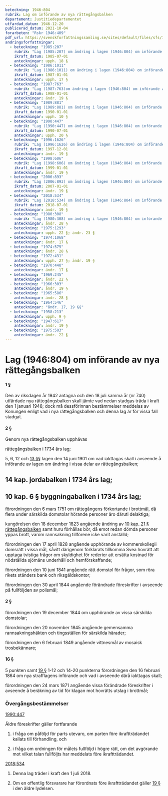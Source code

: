 ```yaml
---
beteckning: 1946:804
rubrik: Lag om införande av nya rättegångsbalken
departement: Justitiedepartementet
utfardad_datum: 1946-12-20
publicerad_datum: 2021-10-04
forarbeten: "Rskr 1946:409"
pdf_url: https://svenskforfattningssamling.se/sites/default/files/sfs/1946-12/SFS1946-804.pdf
andringsforfattningar:
  - beteckning: "1985:207"
    rubrik: "Lag (1985:207) om ändring i lagen (1946:804) om införande av nya rättegångsbalken"
    ikraft_datum: 1985-07-01
    anteckningar: upph. 18 §
  - beteckning: "1986:1011"
    rubrik: "Lag (1986:1011) om ändring i lagen (1946:804) om införande av nya rättegångsbalken"
    ikraft_datum: 1987-01-01
    anteckningar: upph. 17 §
  - beteckning: "1987:763"
    rubrik: "Lag (1987:763)om ändring i lagen (1946:804) om införande av nya rättegångsbalken"
    ikraft_datum: 1988-01-01
    anteckningar: ändr. 19 §
  - beteckning: "1989:881"
    rubrik: "Lag (1989:881) om ändring i lagen (1946:804) om införande av nya rättegångsbalken"
    ikraft_datum: 1990-01-01
    anteckningar: upph. 10 §
  - beteckning: "1990:447"
    rubrik: "Lag (1990:447) om ändring i lagen (1946:804) om införande av nya rättegångsbalken"
    ikraft_datum: 1990-07-01
    anteckningar: upph. 20 §
  - beteckning: "1996:1626"
    rubrik: "Lag (1996:1626) om ändring i lagen (1946:804) om införande av nya rättegångsbalken"
    ikraft_datum: 1997-12-01
    anteckningar: ändr. 19 §
  - beteckning: "1998:606"
    rubrik: "Lag (1998:606) om ändring i lagen (1946:804) om införande av nya rättegångsbalken"
    ikraft_datum: 1999-01-01
    anteckningar: ändr. 19 §
  - beteckning: "2006:893"
    rubrik: "Lag (2006:893) om ändring i lagen (1946:804) om införande av nya rättegångsbalken"
    ikraft_datum: 2007-01-01
    anteckningar: ändr. 19 §
  - beteckning: "2018:534"
    rubrik: "Lag (2018:534) om ändring i lagen (1946:804) om införande av nya rättegångsbalken"
    ikraft_datum: 2018-07-01
    anteckningar: ändr. 19 §
  - beteckning: "1980:308"
    rubrik: "Lag (1980:308) om ändring i lagen (1946:804) om införande av nya rättegångsbalken"
    anteckningar: ändr. 28 §
  - beteckning: "1975:1293"
    anteckningar: upph. 22 §; ändr. 23 §
  - beteckning: "1974:1068"
    anteckningar: ändr. 17 §
  - beteckning: "1974:575"
    anteckningar: ändr. 28 §
  - beteckning: "1972:431"
    anteckningar: upph. 27 §; ändr. 19 §
  - beteckning: "1970:448"
    anteckningar: ändr. 17 §
  - beteckning: "1969:245"
    anteckningar: ändr. 22 §
  - beteckning: "1966:303"
    anteckningar: ändr. 19 §
  - beteckning: "1965:586"
    anteckningar: ändr. 28 §
  - beteckning: "1964:546"
    anteckningar: "ändr. 17, 19 §§"
  - beteckning: "1958:213"
    anteckningar: upph. 9 §
  - beteckning: "1947:617"
    anteckningar: ändr. 19 §
  - beteckning: "1975:503"
    anteckningar: ändr. 22 §
---
```


# Lag (1946:804) om införande av nya rättegångsbalken

#### 1 §

Den av riksdagen år 1942 antagna och den 18 juli samma år (nr 740) utfärdade nya rättegångsbalken skall jämte vad nedan stadgas träda i kraft den 1 januari 1948; dock må dessförinnan bestämmelser meddelas av Konungen enligt vad i nya rättegångsbalken och denna lag är för vissa fall stadgat.

#### 2 §

Genom nya rättegångsbalken upphävas

rättegångsbalken i 1734 års lag;

5, 6, 12 och [13 §](#13)§ lagen den 14 juni 1901 om vad iakttagas skall i avseende å införande av lagen om ändring i vissa delar av rättegångsbalken;

## 14 kap. jordabalken i 1734 års lag;

## 10 kap. 6 § byggningabalken i 1734 års lag;

förordningen den 6 mars 1751 om rättegångens förkortande i brottmål, då flera under särskilda domstolar hörande personer äro däruti delaktiga;

kungörelsen den 18 december 1823 angående ändring av [10 kap. 21 § rättegångsbalken](https://selex.se/eli/sfs/1942/740#kap10.21) samt huru förhållas bör, då emot redan dömda personer yppas brott, varom rannsakning tillförene icke varit anställd;

förordningen den 17 april 1828 angående upphörande av kommerskollegii domsrätt i vissa mål, såvitt därigenom förklarats tillkomma Svea hovrätt att upptaga tvistiga frågor om skyldighet för rederier att ersätta kostnad för nödställda sjömäns underhåll och hemförskaffande;

förordningen den 10 juni 1841 angående rätt domstol för frågor, som röra rikets ständers bank och riksgäldskontor;

förordningen den 30 april 1844 angående förändrade föreskrifter i avseende på fullföljden av polismål;

#### 2 §

förordningen den 19 december 1844 om upphörande av vissa särskilda domstolar;

förordningen den 20 november 1845 angående gemensamma rannsakningshäkten och tingsställen för särskilda härader;

förordningen den 6 februari 1849 angående vittnesmål av mosaisk trosbekännare;

#### 16 §

5 punkten samt [19 §](#kap10.19) 1-12 och 14-20 punkterna förordningen den 16 februari 1864 om nya strafflagens införande och vad i avseende därå iakttagas skall;

förordningen den 24 mars 1871 angående vissa förändrade föreskrifter i avseende å beräkning av tid för klagan mot hovrätts utslag i brottmål;

### Övergångsbestämmelser

[1990:447](https://selex.se/eli/sfs/1990/447)

Äldre föreskrifter gäller fortfarande

1. i fråga om påföljd för parts utevaro, om parten före ikraftträdandet kallats till förhandling, och

2. i fråga om ordningen för målets fullföljd i högre rätt, om det avgörande mot vilket talan fullföljts har meddelats före ikraftträdandet.

[2018:534](https://selex.se/eli/sfs/2018/534)

1. Denna lag träder i kraft den 1 juli 2018.

2. Om en offentlig försvarare har förordnats före ikraftträdandet gäller [19 §](#kap10.19) i den äldre lydelsen.